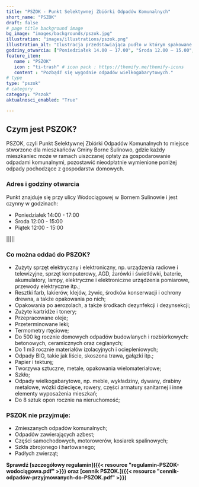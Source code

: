 ```yaml
---
title: "PSZOK - Punkt Selektywnej Zbiórki Odpadów Komunalnych"
short_name: "PSZOK"
draft: false
# page title background image
bg_image: "images/backgrounds/pszok.jpg"
illustration: "images/illustrations/pszok.png"
illustration_alt: "Ilustracja przedstawiająca pudło w którym spakowane są stara lampa, parę książek, koło od roweru i roślina doniczkowa"
godziny_otwarcia: ["Poniedziałek 14.00 – 17.00", "Środa 12.00 – 15.00", "Piątek 12.00 – 15.00"]
feature_item:
   name : "PSZOK"
   icon : "ti-trash" # icon pack : https://themify.me/themify-icons
   content : "Pozbądź się wygodnie odpadów wielkogabarytowych."
# type
type: "pszok"
# category
category: "Pszok"
aktualnosci_enabled: "True"

---
```

## Czym jest PSZOK?
PSZOK, czyli Punkt Selektywnej Zbiórki Odpadów Komunalnych to miejsce stworzone dla mieszkańców Gminy Borne Sulinowo, gdzie każdy mieszkaniec może w ramach uiszczanej opłaty za gospodarowanie odpadami komunalnymi, pozostawić nieodpłatnie wymienione poniżej odpady pochodzące z gospodarstw domowych.
### Adres i godziny otwarcia
Punkt znajduje się przy ulicy Wodociągowej w Bornem Sulinowie i jest czynny w godzinach:
* Poniedziałek 14:00 - 17:00
* Środa 12:00 - 15:00
* Piątek 12:00 - 15:00

|||||

### Co można oddać do PSZOK?


* Zużyty sprzęt elektryczny i elektroniczny, np. urządzenia radiowe i telewizyjne, sprzęt komputerowy, AGD, żarówki i świetlówki, baterie, akumulatory, lampy, elektryczne i elektroniczne urządzenia pomiarowe, przewody elektryczne itp.;
* Resztki farb, lakierów, klejów, żywic, środków konserwacji i ochrony drewna, a także opakowania po nich;
* Opakowania po aerozolach, a także środkach dezynfekcji  i dezynsekcji;
* Zużyte kartridże i tonery;
* Przepracowane oleje;
* Przeterminowane leki;
* Termometry rtęciowe;
* Do 500 kg rocznie domowych odpadów budowlanych i rozbiórkowych:  betonowych, ceramicznych oraz ceglanych;
* Do 1 m3 rocznie materiałów izolacyjnych i ociepleniowych;
* Odpady BIO, takie jak liście, skoszona trawa, gałązki itp.;
* Papier i tekturę;
* Tworzywa sztuczne, metale, opakowania wielomateriałowe;
* Szkło;
* Odpady wielkogabarytowe, np. meble, wykładziny, dywany, drabiny metalowe, wózki dziecięce, rowery, części armatury sanitarnej i inne elementy wyposażenia mieszkań;
* Do 8 sztuk opon rocznie na nieruchomość;



### PSZOK nie przyjmuje:


* Zmieszanych odpadów komunalnych;
* Odpadów zawierających azbest;
* Części samochodowych, motorowerów, kosiarek spalinowych;
* Szkła zbrojonego i hartowanego;
* Padłych zwierząt;


**Sprawdź [szczegółowy regulamin]({{< resource "regulamin-PSZOK-wodociągowa.pdf" >}})**
**oraz [cennik PSZOK.]({{< resource "cennik-odpadów-przyjmowanych-do-PSZOK.pdf" >}})** 
